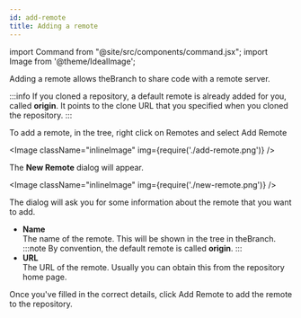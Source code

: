 ```yaml
---
id: add-remote
title: Adding a remote
---
```


import Command from "@site/src/components/command.jsx";
import Image from '@theme/IdealImage';

Adding a remote allows theBranch to share code with a remote server.

:::info
If you cloned a repository, a default remote is already added for you, called **origin**. It points to the clone URL that you specified when you cloned the repository.
:::

To add a remote, in the tree, right click on <Command icon="cloud-download">Remotes</Command> and select <Command icon="list-add">Add Remote</Command>

<Image className="inlineImage" img={require('./add-remote.png')} />

The **New Remote** dialog will appear.

<Image className="inlineImage" img={require('./new-remote.png')} />

The dialog will ask you for some information about the remote that you want to add.

- **Name**<br />
The name of the remote. This will be shown in the tree in theBranch.
:::note
By convention, the default remote is called **origin**.
:::
- **URL**<br />
The URL of the remote. Usually you can obtain this from the repository home page.

Once you've filled in the correct details, click <Command icon="list-add">Add Remote</Command> to add the remote to the repository.

